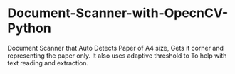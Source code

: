 # Document-Scanner-with-OpecnCV-Python
Document Scanner that Auto Detects Paper of A4 size, Gets it corner and representing the paper only. It also uses adaptive threshold to To help  with text reading and extraction.
